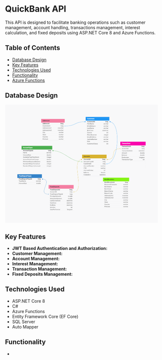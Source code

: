 # QuickBank API

This API is designed to facilitate banking operations such as customer management, account handling, transactions management, interest calculation, and fixed deposits using ASP.NET Core 8 and Azure Functions.

## Table of Contents

- [Database Design](#database-design)
- [Key Features](#key-features)
- [Technologies Used](#technologies-used)
- [Functionality](#functionality)
- [Azure Functions](#azure-functions)

## Database Design
  ![quickbank](https://github.com/ravikumarmakwana/QuickBank/blob/master/DB%20Design/Database.png)

## Key Features

- **JWT Based Authentication and Authorization:**
- **Customer Management:**
- **Account Management:**
- **Interest Management:**
- **Transaction Management:**
- **Fixed Deposits Management:**
 
## Technologies Used

- ASP.NET Core 8
- C#
- Azure Functions
- Entity Framework Core (EF Core)
- SQL Server
- Auto Mapper

## Functionality

- 
